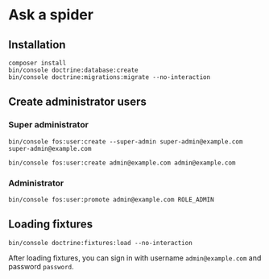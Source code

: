 # Ask a spider

## Installation

```
composer install
bin/console doctrine:database:create
bin/console doctrine:migrations:migrate --no-interaction
```

## Create administrator users


### Super administrator

```
bin/console fos:user:create --super-admin super-admin@example.com super-admin@example.com
```

```
bin/console fos:user:create admin@example.com admin@example.com
```

### Administrator

```
bin/console fos:user:promote admin@example.com ROLE_ADMIN
```

## Loading fixtures

```
bin/console doctrine:fixtures:load --no-interaction
```

After loading fixtures, you can sign in with username `admin@example.com` and password `password`.
